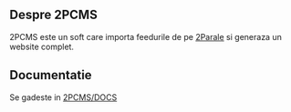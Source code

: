 ## Despre 2PCMS 

2PCMS este un soft care importa feedurile de pe [2Parale](http://www.2parale.ro/feeds/) si generaza un website complet.

## Documentatie

Se gadeste in [2PCMS/DOCS](/DOCS)